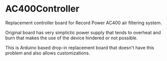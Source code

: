 # AC400Controller
Replacement controller board for Record Power AC400 air filtering system.

Original board has very simplictic power supply that tends to overheat and burn that makes the use of the device hindered or not possible.

This is Arduino based drop-in replacement board that doesn't have this problem and also allows customizations.
